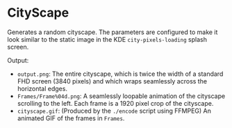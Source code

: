 # CityScape

Generates a random cityscape. The parameters are configured to make it look similar to the static image in the KDE `city-pixels-loading` splash screen.

Output:

* `output.png`: The entire cityscape, which is twice the width of a standard FHD screen (3840 pixels) and which wraps seamlessly across the horizontal edges.
* `Frames/Frame%04d.png`: A seamlessly loopable animation of the cityscape scrolling to the left. Each frame is a 1920 pixel crop of the cityscape.
* `cityscape.gif`: (Produced by the `./encode` script using FFMPEG) An animated GIF of the frames in `Frames`.
